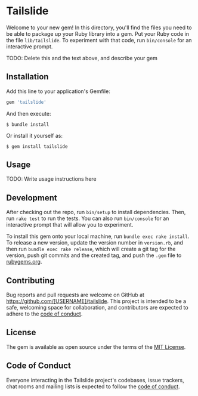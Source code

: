 # Tailslide

Welcome to your new gem! In this directory, you'll find the files you need to be able to package up your Ruby library into a gem. Put your Ruby code in the file `lib/tailslide`. To experiment with that code, run `bin/console` for an interactive prompt.

TODO: Delete this and the text above, and describe your gem

## Installation

Add this line to your application's Gemfile:

```ruby
gem 'tailslide'
```

And then execute:

    $ bundle install

Or install it yourself as:

    $ gem install tailslide

## Usage

TODO: Write usage instructions here

## Development

After checking out the repo, run `bin/setup` to install dependencies. Then, run `rake test` to run the tests. You can also run `bin/console` for an interactive prompt that will allow you to experiment.

To install this gem onto your local machine, run `bundle exec rake install`. To release a new version, update the version number in `version.rb`, and then run `bundle exec rake release`, which will create a git tag for the version, push git commits and the created tag, and push the `.gem` file to [rubygems.org](https://rubygems.org).

## Contributing

Bug reports and pull requests are welcome on GitHub at https://github.com/[USERNAME]/tailslide. This project is intended to be a safe, welcoming space for collaboration, and contributors are expected to adhere to the [code of conduct](https://github.com/[USERNAME]/tailslide/blob/main/CODE_OF_CONDUCT.md).

## License

The gem is available as open source under the terms of the [MIT License](https://opensource.org/licenses/MIT).

## Code of Conduct

Everyone interacting in the Tailslide project's codebases, issue trackers, chat rooms and mailing lists is expected to follow the [code of conduct](https://github.com/[USERNAME]/tailslide/blob/main/CODE_OF_CONDUCT.md).

